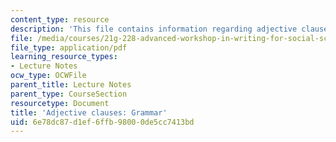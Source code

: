 ```yaml
---
content_type: resource
description: 'This file contains information regarding adjective clauses: Grammar.'
file: /media/courses/21g-228-advanced-workshop-in-writing-for-social-sciences-and-architecture-els-spring-2007/6e78dc87d1ef6ffb98000de5cc7413bd_MIT21G.228S07_adj_grammar.pdf
file_type: application/pdf
learning_resource_types:
- Lecture Notes
ocw_type: OCWFile
parent_title: Lecture Notes
parent_type: CourseSection
resourcetype: Document
title: 'Adjective clauses: Grammar'
uid: 6e78dc87-d1ef-6ffb-9800-0de5cc7413bd
---
```


